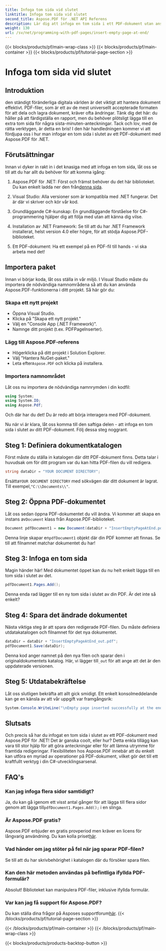 ```yaml
---
title: Infoga tom sida vid slutet
linktitle: Infoga tom sida vid slutet
second_title: Aspose.PDF för .NET API Referens
description: Lär dig att infoga en tom sida i ett PDF-dokument utan ansträngning med Aspose.PDF för .NET i denna nybörjarvänliga guide. Perfekt för snabba redigeringar.
weight: 130
url: /sv/net/programming-with-pdf-pages/insert-empty-page-at-end/
---
```


{{< blocks/products/pf/main-wrap-class >}}
{{< blocks/products/pf/main-container >}}
{{< blocks/products/pf/tutorial-page-section >}}

# Infoga tom sida vid slutet

## Introduktion

den ständigt föränderliga digitala världen är det viktigt att hantera dokument effektivt. PDF-filer, som är ett av de mest universellt accepterade formaten för att dela och lagra dokument, kräver ofta ändringar. Tänk dig det här: du håller på att färdigställa en rapport, men du behöver plötsligt lägga till en extra tom sida för några sista-minuten-anteckningar. Tack och lov, med de rätta verktygen, är detta en bris! I den här handledningen kommer vi att fördjupa oss i hur man infogar en tom sida i slutet av ett PDF-dokument med Aspose.PDF för .NET.

## Förutsättningar

Innan vi dyker in rakt in i det knasiga med att infoga en tom sida, låt oss se till att du har allt du behöver för att komma igång:

1.  Aspose.PDF för .NET: Först och främst behöver du det här biblioteket. Du kan enkelt ladda ner den från[denna sida](https://releases.aspose.com/pdf/net/).

2. Visual Studio: Alla versioner som är kompatibla med .NET fungerar. Det är där vi skriver och kör vår kod.

3. Grundläggande C#-kunskap: En grundläggande förståelse för C#-programmering hjälper dig att följa med utan att känna dig vilse.

4. Installation av .NET Framework: Se till att du har .NET Framework installerat, helst version 4.0 eller högre, för att stödja Aspose.PDF-biblioteket.

5. Ett PDF-dokument: Ha ett exempel på en PDF-fil till hands - vi ska arbeta med det!

## Importera paket

Innan vi börjar koda, låt oss ställa in vår miljö. I Visual Studio måste du importera de nödvändiga namnområdena så att du kan använda Aspose.PDF-funktionerna i ditt projekt. Så här gör du:

### Skapa ett nytt projekt

- Öppna Visual Studio.
- Klicka på "Skapa ett nytt projekt."
- Välj en "Console App (.NET Framework)".
- Namnge ditt projekt (t.ex. PDFPageInserter).

### Lägg till Aspose.PDF-referens

- Högerklicka på ditt projekt i Solution Explorer.
- Välj "Hantera NuGet-paket."
-  Leta efter`Aspose.PDF` och klicka på installera.

### Importera namnområdet

Låt oss nu importera de nödvändiga namnrymden i din kodfil:

```csharp
using System;
using System.IO;
using Aspose.Pdf;
```

Och där har du det! Du är redo att börja interagera med PDF-dokument.

Nu när vi är klara, låt oss komma till den saftiga delen - att infoga en tom sida i slutet av ditt PDF-dokument. Följ dessa steg noggrant.

## Steg 1: Definiera dokumentkatalogen

Först måste du ställa in katalogen där ditt PDF-dokument finns. Detta talar i huvudsak om för ditt program var du kan hitta PDF-filen du vill redigera.

```csharp
string dataDir = "YOUR DOCUMENT DIRECTORY";
```

 Ersätta`YOUR DOCUMENT DIRECTORY` med sökvägen där ditt dokument är lagrat. Till exempel,`"C:\\Documents\\"`.

## Steg 2: Öppna PDF-dokumentet

 Låt oss sedan öppna PDF-dokumentet du vill ändra. Vi kommer att skapa en instans av`Document` klass från Aspose.PDF-biblioteket.

```csharp
Document pdfDocument1 = new Document(dataDir + "InsertEmptyPageAtEnd.pdf");
```

 Denna linje skapar en`pdfDocument1` objekt där din PDF kommer att finnas. Se till att filnamnet matchar dokumentet du har!

## Steg 3: Infoga en tom sida

Magin händer här! Med dokumentet öppet kan du nu helt enkelt lägga till en tom sida i slutet av det. 

```csharp
pdfDocument1.Pages.Add();
```

Denna enda rad lägger till en ny tom sida i slutet av din PDF. Är det inte så enkelt?

## Steg 4: Spara det ändrade dokumentet

Nästa viktiga steg är att spara den redigerade PDF-filen. Du måste definiera utdatakatalogen och filnamnet för det nya dokumentet.

```csharp
dataDir = dataDir + "InsertEmptyPageAtEnd_out.pdf";
pdfDocument1.Save(dataDir);
```

 Denna kod anger namnet på den nya filen och sparar den i originaldokumentets katalog. Här, vi lägger till`_out` för att ange att det är den uppdaterade versionen.

## Steg 5: Utdatabekräftelse

Låt oss slutligen bekräfta att allt gick smidigt. Ett enkelt konsolmeddelande kan ge en känsla av att vår uppgift var framgångsrik:

```csharp
System.Console.WriteLine("\nEmpty page inserted successfully at the end of document.\nFile saved at " + dataDir);
```

## Slutsats

Och precis så har du infogat en tom sida i slutet av ett PDF-dokument med Aspose.PDF för .NET! Det är ganska coolt, eller hur? Detta enkla tillägg kan vara till stor hjälp för att göra anteckningar eller för att lämna utrymme för framtida redigeringar. Flexibiliteten hos Aspose.PDF innebär att du enkelt kan utföra en myriad av operationer på PDF-dokument, vilket gör det till ett kraftfullt verktyg i din C#-utvecklingsarsenal.

## FAQ's

### Kan jag infoga flera sidor samtidigt?
 Ja, du kan gå igenom ett visst antal gånger för att lägga till flera sidor genom att lägga till`pdfDocument1.Pages.Add();` i en slinga.

### Är Aspose.PDF gratis?
 Aspose.PDF erbjuder en gratis provperiod men kräver en licens för långvarig användning. Du kan kolla priset[här](https://purchase.aspose.com/buy).

### Vad händer om jag stöter på fel när jag sparar PDF-filen?
Se till att du har skrivbehörighet i katalogen där du försöker spara filen.

### Kan den här metoden användas på befintliga ifyllda PDF-formulär?
Absolut! Biblioteket kan manipulera PDF-filer, inklusive ifyllda formulär.

### Var kan jag få support för Aspose.PDF?
 Du kan ställa dina frågor på Asposes supportforum[här](https://forum.aspose.com/c/pdf/10).
{{< /blocks/products/pf/tutorial-page-section >}}

{{< /blocks/products/pf/main-container >}}
{{< /blocks/products/pf/main-wrap-class >}}

{{< blocks/products/products-backtop-button >}}
